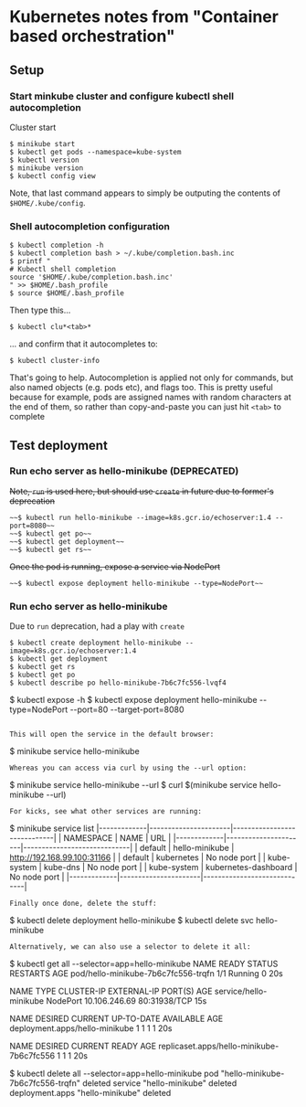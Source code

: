 # Kubernetes notes from "Container based orchestration"

## Setup

### Start minkube cluster and configure kubectl shell autocompletion
Cluster start
```
$ minikube start
$ kubectl get pods --namespace=kube-system
$ kubectl version
$ minikube version
$ kubectl config view
```
Note, that last command appears to simply be outputing the contents of `$HOME/.kube/config`.
### Shell autocompletion configuration
```
$ kubectl completion -h
$ kubectl completion bash > ~/.kube/completion.bash.inc
$ printf "
# Kubectl shell completion
source '$HOME/.kube/completion.bash.inc'
" >> $HOME/.bash_profile
$ source $HOME/.bash_profile
```
Then type this...
```
$ kubectl clu*<tab>*
```
... and confirm that it autocompletes to:
```
$ kubectl cluster-info
```
That's going to help. Autocompletion is applied not only for commands, but also named objects (e.g. pods etc), and flags too. This is pretty useful because for example, pods are assigned names with random characters at the end of them, so rather than copy-and-paste you can just hit `<tab>` to complete

## Test deployment

### Run echo server as hello-minikube (DEPRECATED)
~~Note, `run` is used here, but should use `create` in future due to former's deprecation~~
```
~~$ kubectl run hello-minikube --image=k8s.gcr.io/echoserver:1.4 --port=8080~~
~~$ kubectl get po~~
~~$ kubectl get deployment~~
~~$ kubectl get rs~~
```
~~Once the pod is running, expose a service via NodePort~~
```
~~$ kubectl expose deployment hello-minikube --type=NodePort~~
```
### Run echo server as hello-minikube

Due to `run` deprecation, had a play with `create`
```
$ kubectl create deployment hello-minikube --image=k8s.gcr.io/echoserver:1.4
$ kubectl get deployment
$ kubectl get rs
$ kubectl get po
$ kubectl describe po hello-minikube-7b6c7fc556-lvqf4
```
$ kubectl expose -h
$ kubectl expose deployment hello-minikube --type=NodePort --port=80 --target-port=8080
```

This will open the service in the default browser:
```
$ minikube service hello-minikube
```
Whereas you can access via curl by using the --url option:
```
$ minikube service hello-minikube --url
$ curl $(minikube service hello-minikube --url)
```
For kicks, see what other services are running:
```
$ minikube service list
|-------------|----------------------|-----------------------------|
|  NAMESPACE  |         NAME         |             URL             |
|-------------|----------------------|-----------------------------|
| default     | hello-minikube       | http://192.168.99.100:31166 |
| default     | kubernetes           | No node port                |
| kube-system | kube-dns             | No node port                |
| kube-system | kubernetes-dashboard | No node port                |
|-------------|----------------------|-----------------------------|
```
Finally once done, delete the stuff:
```
$ kubectl delete deployment hello-minikube
$ kubectl delete svc hello-minikube
```
Alternatively, we can also use a selector to delete it all:

```
$ kubectl get all --selector=app=hello-minikube
NAME                                  READY   STATUS    RESTARTS   AGE
pod/hello-minikube-7b6c7fc556-trqfn   1/1     Running   0          20s

NAME                     TYPE       CLUSTER-IP      EXTERNAL-IP   PORT(S)        AGE
service/hello-minikube   NodePort   10.106.246.69   <none>        80:31938/TCP   15s

NAME                             DESIRED   CURRENT   UP-TO-DATE   AVAILABLE   AGE
deployment.apps/hello-minikube   1         1         1            1           20s

NAME                                        DESIRED   CURRENT   READY   AGE
replicaset.apps/hello-minikube-7b6c7fc556   1         1         1       20s

$ kubectl delete all --selector=app=hello-minikube
pod "hello-minikube-7b6c7fc556-trqfn" deleted
service "hello-minikube" deleted
deployment.apps "hello-minikube" deleted


```

